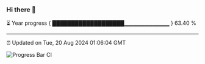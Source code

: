 ### Hi there 👋

⏳ Year progress { ███████████████████▁▁▁▁▁▁▁▁▁▁▁ } 63.40 %

---

⏰ Updated on Tue, 20 Aug 2024 01:06:04 GMT

![Progress Bar CI](https://github.com/JuvenileQ/Progress-Bar-CI/workflows/main/badge.svg)
